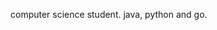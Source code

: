 computer science student.
java, python and go.


<!---
adn1ah/adn1ah is a ✨ special ✨ repository because its `README.md` (this file) appears on your GitHub profile.
You can click the Preview link to take a look at your changes.
--->
